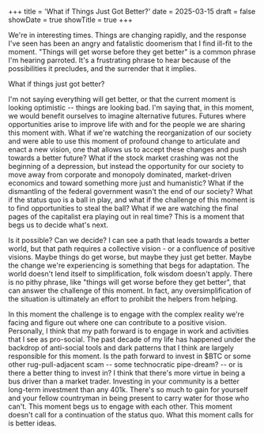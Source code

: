 +++
title = 'What if Things Just Got Better?'
date = 2025-03-15
draft = false
showDate = true
showTitle = true
+++

We're in interesting times. Things are changing rapidly, and the response I've seen has been an angry and fatalistic doomerism that I find ill-fit to the moment. "Things will get worse before they get better" is a common phrase I'm hearing parroted. It's a frustrating phrase to hear because of the possibilities it precludes, and the surrender that it implies. 

What if things just got better? 

I'm not saying everything will get better, or that the current moment is looking optimistic -- things are looking bad. I'm saying that, in this moment, we would benefit ourselves to imagine alternative futures. Futures where opportunities arise to improve life with and for the people we are sharing this moment with. What if we're watching the reorganization of our society and were able to use this moment of profound change to articulate and enact a new vision, one that allows us to accept these changes and push towards a better future? What if the stock market crashing was not the beginning of a depression, but instead the opportunity for our society to move away from corporate and monopoly dominated, market-driven economics and toward something more just and humanistic? What if the dismantling of the federal government wasn't the end of our society? What if the status quo is a ball in play, and what if the challenge of this moment is to find opportunities to steal the ball? What if we are watching the final pages of the capitalist era playing out in real time? This is a moment that begs us to decide what's next. 

Is it possible? Can we decide? I can see a path that leads towards a better world, but that path requires a collective vision - or a confluence of positive visions. Maybe things do get worse, but maybe they just get better. Maybe the change we're experiencing is something that begs for adaptation. The world doesn't lend itself to simplification, folk wisdom doesn't apply. There is no pithy phrase, like "things will get worse before they get better", that can answer the challenge of this moment. In fact, any oversimplification of the situation is ultimately an effort to prohibit the helpers from helping. 

In this moment the challenge is to engage with the complex reality we're facing and figure out where one can contribute to a positive vision. Personally, I think that my path forward is to engage in work and activities that I see as pro-social. The past decade of my life has happened under the backdrop of anti-social tools and dark patterns that I think are largely responsible for this moment. Is the path forward to invest in $BTC or some other rug-pull-adjacent scam -- some technocratic pipe-dream? -- or is there a better thing to invest in? I think that there's more virtue in being a bus driver than a market trader. Investing in your community is a better long-term investment than any 401k. There's so much to gain for yourself and your fellow countryman in being present to carry water for those who can't. This moment begs us to engage with each other. This moment doesn't call for a continuation of the status quo. What this moment calls for is better ideas. 